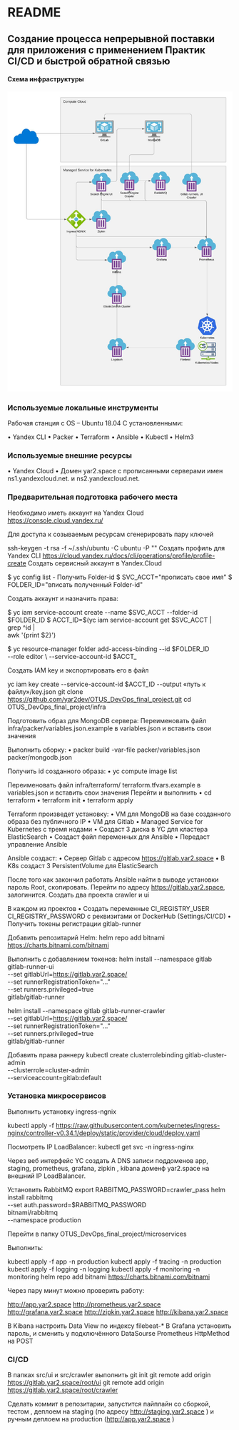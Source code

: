 # README #




## Создание процесса непрерывной поставки для приложения с применением Практик CI/CD и быстрой обратной связью ##

#### Схема инфраструктуры ####
![otus-project](https://github.com/yar2dev/imgs/blob/main/otus_project.jpg?raw=true)




### Используемые локальные инструменты

Рабочая станция с OS – Ubuntu 18.04
С установленными:

•	Yandex CLI
•	Packer
•	Terraform
•	Ansible
•	Kubectl
•	Helm3

### Используемые внешние ресурсы

•	Yandex Cloud
•	Домен yar2.space с прописанными серверами имен ns1.yandexcloud.net. и ns2.yandexcloud.net.

### Предварительная подготовка рабочего места

Необходимо иметь аккаунт на Yandex Cloud https://console.cloud.yandex.ru/

Для доступа к созываемым ресурсам сгенерировать пару ключей

ssh-keygen -t rsa -f ~/.ssh/ubuntu -C ubuntu -P ""
Создать профиль для  Yandex  CLI https://cloud.yandex.ru/docs/cli/operations/profile/profile-create
Создать сервисный аккаунт в Yandex.Cloud

$ yc config list - Получить Folder-id
$ SVC_ACCT="прописать свое имя"
$ FOLDER_ID="вписать полученный Folder-id" 
 
Создать аккаунт и назначить права:

$ yc iam service-account create --name $SVC_ACCT --folder-id $FOLDER_ID
$ ACCT_ID=$(yc iam service-account get $SVC_ACCT | \
 grep ^id | \
 awk '{print $2}') 
 
$ yc resource-manager folder add-access-binding --id $FOLDER_ID \
 --role editor \ 
--service-account-id $ACCT_

Создать IAM key и экспортировать его в файл

yc iam key create --service-account-id $ACCT_ID --output «путь к файлу»/key.json
git clone https://github.com/yar2dev/OTUS_DevOps_final_project.git
cd OTUS_DevOps_final_project/infra

Подготовить образ для MongoDB сервера:
Переименовать файл infra/packer/variables.json.example в variables.json и вставить свои значения

Выполнить сборку:
•	packer build -var-file packer/variables.json packer/mongodb.json

Получить id созданного образа:
•	yc compute image list

Переименовать файл infra/terraform/ terraform.tfvars.example в variables.json и вставить свои значения
Перейти и выполнить
•	cd terraform
•	terraform init
•	terraform apply

Terraform произведет установку:
•	VM для  MongoDB на базе созданного образа без публичного IP
•	VM для  Gitlab 
•	Managed Service for Kubernetes с тремя нодами
•	Создаст 3 диска в YC для кластера ElasticSearch
•	Создаст файл переменных для Ansible
•	Передаст управление Ansible

Ansible создаст:
•	Сервер Gitlab с адресом https://gitlab.yar2.space 
•	В K8s создаст 3 PersistentVolume для ElasticSearch

После того как закончил работать Ansible найти в выводе установки пароль Root, скопировать.
Перейти по адресу https://gitlab.yar2.space, залогинится.
Создать два проекта crawler и ui

В каждом из проектов 
•	Создать переменные СI_REGISTRY_USER CI_REGISTRY_PASSWORD с реквизитами от DockerHub (Settings/CI/CD)
•	Получить токены регистрации gitlab-runner 

Добавить репозитарий Helm:
helm repo add bitnami https://charts.bitnami.com/bitnami

Выполнить с добавлением токенов:
helm install --namespace gitlab gitlab-runner-ui \
  --set gitlabUrl=https://gitlab.yar2.space/ \
  --set runnerRegistrationToken="..." \
  --set runners.privileged=true \
   gitlab/gitlab-runner

helm install --namespace gitlab gitlab-runner-crawler \
  --set gitlabUrl=https://gitlab.yar2.space/ \
  --set runnerRegistrationToken="..." \
  --set runners.privileged=true \
   gitlab/gitlab-runner

Добавить права раннеру
kubectl create clusterrolebinding gitlab-cluster-admin \
  --clusterrole=cluster-admin \
  --serviceaccount=gitlab:default

### Установка микросервисов

Выполнить установку ingress-ngnix

kubectl apply -f https://raw.githubusercontent.com/kubernetes/ingress-nginx/controller-v0.34.1/deploy/static/provider/cloud/deploy.yaml

Посмотреть IP LoadBalancer:
kubectl get svc -n ingress-nginx

Через веб интерфейс YC создать А DNS записи поддоменов app, staging, prometheus,  grafana, zipkin , kibana  доменф yar2.space на внешний IP LoadBalancer.

Установить RabbitMQ
export RABBITMQ_PASSWORD=crawler_pass
helm install rabbitmq \
  --set auth.password=$RABBITMQ_PASSWORD \
    bitnami/rabbitmq \
--namespace production

Перейти в папку 
OTUS_DevOps_final_project/microservices

Выполнить:

kubectl apply -f app -n production
kubectl apply -f tracing -n production
kubectl apply -f logging -n logging
kubectl apply -f monitoring -n monitoring
helm repo add bitnami https://charts.bitnami.com/bitnami

Через пару минут можно проверить работу:

http://app.yar2.space
http://prometheus.yar2.space
http://grafana.yar2.space
http://zipkin.yar2.space
http://kibana.yar2.space

В Kibana  настроить Data View по индексу  filebeat-*
В Grafana установить пароль, и сменить у подключённого  DataSourse Prometheus HttpMethod на POST

### CI/CD
В папках src/ui и src/crawler выполнить 
git init
git remote add origin https://gitlab.yar2.space/root/ui
git remote add origin https://gitlab.yar2.space/root/crawler

Сделать коммит в репозитарии, запустится пайплайн со сборкой, тестом , деплоем на staging (по адресу http://staging.yar2.space ) и ручным деплоем на production (http://app.yar2.space )








